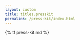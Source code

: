 ```yaml
---
layout: custom
title: titles.presskit
permalink: /press-kit/index.html
---
```

{% tf press-kit.md %}